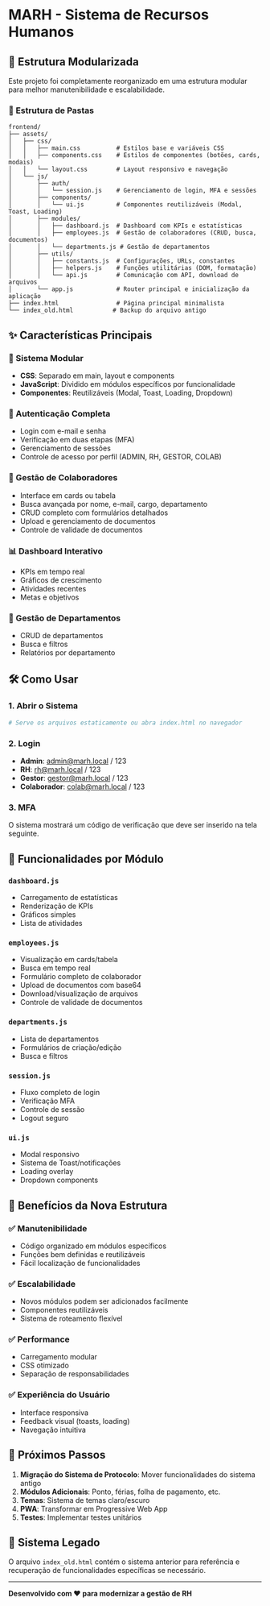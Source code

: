 # MARH - Sistema de Recursos Humanos

## 🚀 Estrutura Modularizada

Este projeto foi completamente reorganizado em uma estrutura modular para melhor manutenibilidade e escalabilidade.

### 📁 Estrutura de Pastas

```
frontend/
├── assets/
│   ├── css/
│   │   ├── main.css          # Estilos base e variáveis CSS
│   │   ├── components.css    # Estilos de componentes (botões, cards, modais)
│   │   └── layout.css        # Layout responsivo e navegação
│   └── js/
│       ├── auth/
│       │   └── session.js    # Gerenciamento de login, MFA e sessões
│       ├── components/
│       │   └── ui.js         # Componentes reutilizáveis (Modal, Toast, Loading)
│       ├── modules/
│       │   ├── dashboard.js  # Dashboard com KPIs e estatísticas
│       │   ├── employees.js  # Gestão de colaboradores (CRUD, busca, documentos)
│       │   └── departments.js # Gestão de departamentos
│       ├── utils/
│       │   ├── constants.js  # Configurações, URLs, constantes
│       │   ├── helpers.js    # Funções utilitárias (DOM, formatação)
│       │   └── api.js        # Comunicação com API, download de arquivos
│       └── app.js            # Router principal e inicialização da aplicação
├── index.html                # Página principal minimalista
└── index_old.html           # Backup do arquivo antigo
```

## ✨ Características Principais

### 🎨 Sistema Modular
- **CSS**: Separado em main, layout e components
- **JavaScript**: Dividido em módulos específicos por funcionalidade
- **Componentes**: Reutilizáveis (Modal, Toast, Loading, Dropdown)

### 🔐 Autenticação Completa
- Login com e-mail e senha
- Verificação em duas etapas (MFA)
- Gerenciamento de sessões
- Controle de acesso por perfil (ADMIN, RH, GESTOR, COLAB)

### 👥 Gestão de Colaboradores
- Interface em cards ou tabela
- Busca avançada por nome, e-mail, cargo, departamento
- CRUD completo com formulários detalhados
- Upload e gerenciamento de documentos
- Controle de validade de documentos

### 📊 Dashboard Interativo
- KPIs em tempo real
- Gráficos de crescimento
- Atividades recentes
- Metas e objetivos

### 🏢 Gestão de Departamentos
- CRUD de departamentos
- Busca e filtros
- Relatórios por departamento

## 🛠️ Como Usar

### 1. Abrir o Sistema
```bash
# Serve os arquivos estaticamente ou abra index.html no navegador
```

### 2. Login
- **Admin**: admin@marh.local / 123
- **RH**: rh@marh.local / 123  
- **Gestor**: gestor@marh.local / 123
- **Colaborador**: colab@marh.local / 123

### 3. MFA
O sistema mostrará um código de verificação que deve ser inserido na tela seguinte.

## 🔧 Funcionalidades por Módulo

### `dashboard.js`
- Carregamento de estatísticas
- Renderização de KPIs
- Gráficos simples
- Lista de atividades

### `employees.js`
- Visualização em cards/tabela
- Busca em tempo real
- Formulário completo de colaborador
- Upload de documentos com base64
- Download/visualização de arquivos
- Controle de validade de documentos

### `departments.js`
- Lista de departamentos
- Formulários de criação/edição
- Busca e filtros

### `session.js`
- Fluxo completo de login
- Verificação MFA
- Controle de sessão
- Logout seguro

### `ui.js`
- Modal responsivo
- Sistema de Toast/notificações
- Loading overlay
- Dropdown components

## 🎯 Benefícios da Nova Estrutura

### ✅ Manutenibilidade
- Código organizado em módulos específicos
- Funções bem definidas e reutilizáveis
- Fácil localização de funcionalidades

### ✅ Escalabilidade  
- Novos módulos podem ser adicionados facilmente
- Componentes reutilizáveis
- Sistema de roteamento flexível

### ✅ Performance
- Carregamento modular
- CSS otimizado
- Separação de responsabilidades

### ✅ Experiência do Usuário
- Interface responsiva
- Feedback visual (toasts, loading)
- Navegação intuitiva

## 🚀 Próximos Passos

1. **Migração do Sistema de Protocolo**: Mover funcionalidades do sistema antigo
2. **Módulos Adicionais**: Ponto, férias, folha de pagamento, etc.
3. **Temas**: Sistema de temas claro/escuro
4. **PWA**: Transformar em Progressive Web App
5. **Testes**: Implementar testes unitários

## 🐛 Sistema Legado

O arquivo `index_old.html` contém o sistema anterior para referência e recuperação de funcionalidades específicas se necessário.

---

**Desenvolvido com ❤️ para modernizar a gestão de RH**

